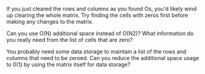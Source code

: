 If you just cleared the rows and columns as you found Os, you'd likely wind up clearing the whole matrix. Try finding the cells with zeros first before making any changes to the matrix.

Can you use O(N) additional space instead of O(N2)? What information do you really need from the list of cells that are zero?

You probably need some data storage to maintain a list of the rows and columns that need to be zeroed. Can you reduce the additional space usage to 0(1) by using the matrix itself for data storage?
